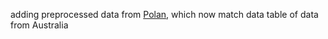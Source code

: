 adding preprocessed data from [Polan](https://raw.githubusercontent.com/Polkas/coronaPL/main/gov/data/pow_df_full.csv.gz), which now match data table of data from Australia
